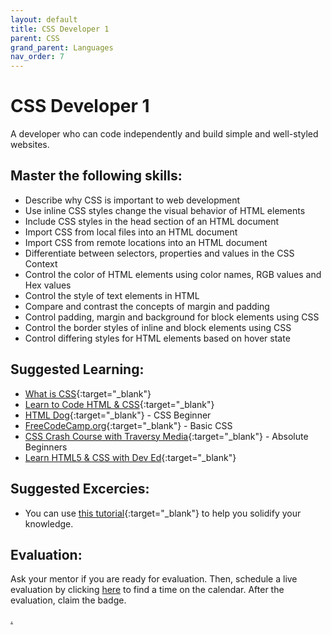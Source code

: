 ```yaml
---
layout: default
title: CSS Developer 1
parent: CSS
grand_parent: Languages
nav_order: 7
---
```

# CSS Developer 1

A developer who can code independently and build simple and well-styled websites.

## Master the following skills:

- Describe why CSS is important to web development
- Use inline CSS styles change the visual behavior of HTML elements
- Include CSS styles in the head section of an HTML document
- Import CSS from local files into an HTML document
- Import CSS from remote locations into an HTML document
- Differentiate between selectors, properties and values in the CSS Context
- Control the color of HTML elements using color names, RGB values and Hex values
- Control the style of text elements in HTML
- Compare and contrast the concepts of margin and padding
- Control padding, margin and background for block elements using CSS
- Control the border styles of inline and block elements using CSS
- Control differing styles for HTML elements based on hover state

## Suggested Learning:

- [What is CSS](https://www.colorcode.io/course/css-basics){:target="\_blank"}
- [Learn to Code HTML & CSS](https://learn.shayhowe.com/html-css/){:target="\_blank"}
- [HTML Dog](https://www.htmldog.com/guides/css/beginner/){:target="\_blank"} - CSS Beginner
- [FreeCodeCamp.org](https://www.freecodecamp.org/learn/responsive-web-design/basic-css/){:target="\_blank"} - Basic CSS
- [CSS Crash Course with Traversy Media](https://youtu.be/yfoY53QXEnI){:target="\_blank"} - Absolute Beginners
- [Learn HTML5 & CSS with Dev Ed](https://youtu.be/vQWlgd7hV4A){:target="\_blank"}

## Suggested Excercies:

- You can use [this tutorial](https://youtu.be/kMT54MPz9oE){:target="\_blank"} to help you solidify your knowledge.

## Evaluation:

Ask your mentor if you are ready for evaluation. Then, schedule a live evaluation by clicking [here](https://webdev.codex.academy/mastery-eval-1?badge=O8cej6IdSwiTET8_a98TdA) to find a time on the calendar. After the evaluation, claim the badge.

[.](level-1)

